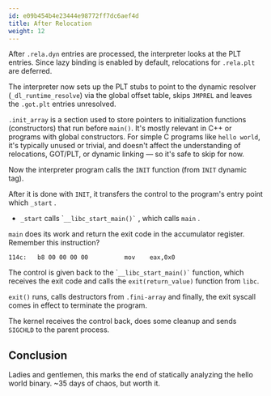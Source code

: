 ```yaml
---
id: e09b454b4e23444e98772ff7dc6aef4d
title: After Relocation
weight: 12
---
```


After `.rela.dyn` entries are processed, the interpreter looks at the PLT entries. Since lazy binding is enabled by default, relocations for `.rela.plt` are deferred.

The interpreter now sets up the PLT stubs to point to the dynamic resolver (`_dl_runtime_resolve`) via the global offset table, skips `JMPREL` and leaves the `.got.plt` entries unresolved.

`.init_array` is a section used to store pointers to initialization functions (constructors) that run before `main()`. It's mostly relevant in C++ or programs with global constructors. For simple C programs like `hello world`, it's typically unused or trivial, and doesn't affect the understanding of relocations, GOT/PLT, or dynamic linking — so it's safe to skip for now.

Now the interpreter program calls the `INIT` function (from `INIT` dynamic tag).

After it is done with `INIT`, it transfers the control to the program's entry point which `_start` .

* `_start` calls \``` __libc_start_main()` `` , which calls `main` .

`main` does its work and return the exit code in the accumulator register. Remember this instruction?&#x20;

```
114c:	b8 00 00 00 00       	mov    eax,0x0
```

The control is given back to the \``` __libc_start_main()` `` function, which receives the exit code and calls the `exit(return_value)` function from `libc`.

`exit()` runs, calls destructors from `.fini-array` and finally, the exit syscall comes in effect to terminate the program.

The kernel receives the control back, does some cleanup and sends `SIGCHLD` to the parent process.



## Conclusion

Ladies and gentlemen, this marks the end of statically analyzing the hello world binary. \~35 days of chaos, but worth it.